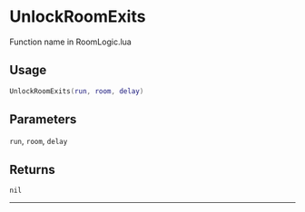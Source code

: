# UnlockRoomExits
Function name in RoomLogic.lua
## Usage
```lua
UnlockRoomExits(run, room, delay)
```
## Parameters
`run`, `room`, `delay`
## Returns
`nil`

---